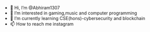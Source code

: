 - 👋 Hi, I’m @Abhiram1307
- 👀 I’m interested in gaming,music and computer programming
- 🌱 I’m currently learning CSE(hons)-cybersecurity and blockchain
- 📫 How to reach me instagram

<!---
Abhiram1307/Abhiram1307 is a ✨ special ✨ repository because its `README.md` (this file) appears on your GitHub profile.
You can click the Preview link to take a look at your changes.
--->
